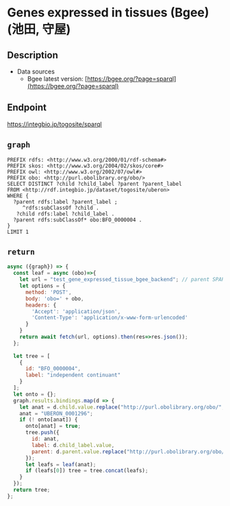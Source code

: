 # Genes expressed in tissues (Bgee) (池田, 守屋)

## Description

- Data sources
    - Bgee latest version: [https://bgee.org/?page=sparql](https://bgee.org/?page=sparql)

## Endpoint

https://integbio.jp/togosite/sparql

## `graph`
```sparql
PREFIX rdfs: <http://www.w3.org/2000/01/rdf-schema#>
PREFIX skos: <http://www.w3.org/2004/02/skos/core#>
PREFIX owl: <http://www.w3.org/2002/07/owl#>
PREFIX obo: <http://purl.obolibrary.org/obo/>
SELECT DISTINCT ?child ?child_label ?parent ?parent_label
FROM <http://rdf.integbio.jp/dataset/togosite/uberon>
WHERE {
  ?parent rdfs:label ?parent_label ;
     ^rdfs:subClassOf ?child .
   ?child rdfs:label ?child_label .
  ?parent rdfs:subClassOf* obo:BFO_0000004 .
}
LIMIT 1
```

## `return`

```javascript
async ({graph}) => {
  const leaf = async (obo)=>{
    let url = "test_gene_expressed_tissue_bgee_backend"; // parent SPARQLet relative path
    let options = {
      method: 'POST',
      body: 'obo=' + obo,
      headers: {
        'Accept': 'application/json',
        'Content-Type': 'application/x-www-form-urlencoded'
      }
    }
    return await fetch(url, options).then(res=>res.json());
  };
  
  let tree = [
    {
      id: "BFO_0000004",
      label: "independent continuant"
    }
  ];
  let onto = {};
  graph.results.bindings.map(d => {
    let anat = d.child.value.replace("http://purl.obolibrary.org/obo/", "");
    anat = "UBERON_0001296";
    if (! onto[anat]) {
      onto[anat] = true;
      tree.push({
        id: anat,
        label: d.child_label.value,
        parent: d.parent.value.replace("http://purl.obolibrary.org/obo/", "")
      });
      let leafs = leaf(anat);
      if (leafs[0]) tree = tree.concat(leafs);
    }
  });
  return tree;
};
```
